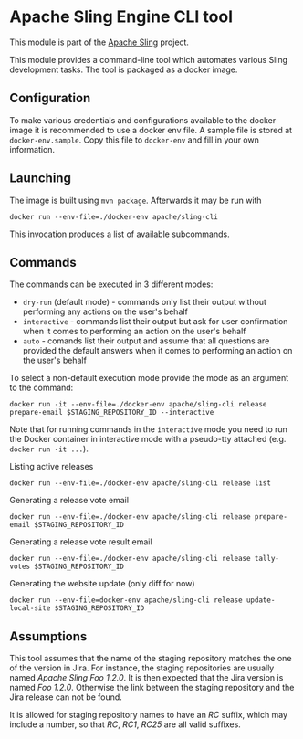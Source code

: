 # Apache Sling Engine CLI tool

This module is part of the [Apache Sling](https://sling.apache.org) project.

This module provides a command-line tool which automates various Sling development tasks. The tool is packaged
as a docker image.

## Configuration

To make various credentials and configurations available to the docker image it is recommended to use a docker env file.
A sample file is stored at `docker-env.sample`. Copy this file to `docker-env` and fill in your own information.

## Launching

The image is built using `mvn package`. Afterwards it may be run with

    docker run --env-file=./docker-env apache/sling-cli
    
This invocation produces a list of available subcommands.

## Commands

The commands can be executed in 3 different modes:

  * `dry-run` (default mode) - commands only list their output without performing any actions on the user's behalf
  * `interactive` - commands list their output but ask for user confirmation when it comes to performing an action on the user's behalf
  * `auto` - comands list their output and assume that all questions are provided the default answers when it comes to performing an action on the user's behalf

To select a non-default execution mode provide the mode as an argument to the command:

    docker run -it --env-file=./docker-env apache/sling-cli release prepare-email $STAGING_REPOSITORY_ID --interactive

Note that for running commands in the `interactive` mode you need to run the Docker container in interactive mode with a pseudo-tty attached (e.g. `docker run -it ...`).

Listing active releases

    docker run --env-file=./docker-env apache/sling-cli release list

Generating a release vote email

    docker run --env-file=./docker-env apache/sling-cli release prepare-email $STAGING_REPOSITORY_ID
    
Generating a release vote result email

    docker run --env-file=./docker-env apache/sling-cli release tally-votes $STAGING_REPOSITORY_ID
    
Generating the website update (only diff for now)

	docker run --env-file=docker-env apache/sling-cli release update-local-site $STAGING_REPOSITORY_ID

## Assumptions

This tool assumes that the name of the staging repository matches the one of the version in Jira. For instance, the
staging repositories are usually named _Apache Sling Foo 1.2.0_. It is then expected that the Jira version is
named _Foo 1.2.0_. Otherwise the link between the staging repository and the Jira release can not be found.

It is allowed for staging repository names to have an _RC_ suffix, which may include a number, so that _RC_, _RC1_, _RC25_ are
all valid suffixes.  
